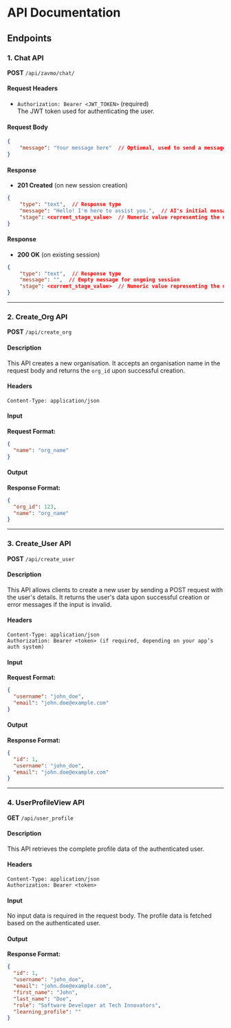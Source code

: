 # API Documentation

## Endpoints

### 1. Chat API

**POST** `/api/zavmo/chat/`

#### Request Headers

- `Authorization: Bearer <JWT_TOKEN>` (required)  
  The JWT token used for authenticating the user.

#### Request Body

```json
{
    "message": "Your message here"  // Optional, used to send a message to the chat
}
```

#### Response

- **201 Created** (on new session creation)

```json
{
    "type": "text",  // Response type
    "message": "Hello! I'm here to assist you.",  // AI's initial message
    "stage": <current_stage_value>  // Numeric value representing the user's current stage
}
```

#### Response

- **200 OK** (on existing session)

```json
{
    "type": "text",  // Response type
    "message": "",  // Empty message for ongoing session
    "stage": <current_stage_value>  // Numeric value representing the user's current stage
}
```

---

### 2. Create_Org API

**POST** `/api/create_org`

#### Description
This API creates a new organisation. It accepts an organisation name in the request body and returns the `org_id` upon successful creation.

#### Headers
```
Content-Type: application/json
```

#### Input
**Request Format:**
```json
{
  "name": "org_name"
}
```

#### Output
**Response Format:**
```json
{ 
  "org_id": 123, 
  "name": "org_name" 
}
```

---

### 3. Create_User API

**POST** `/api/create_user`

#### Description
This API allows clients to create a new user by sending a POST request with the user's details. It returns the user's data upon successful creation or error messages if the input is invalid.

#### Headers
```
Content-Type: application/json
Authorization: Bearer <token> (if required, depending on your app’s auth system)
```

#### Input
**Request Format:**
```json
{
  "username": "john_doe",
  "email": "john.doe@example.com"
}
```

#### Output
**Response Format:**
```json
{
  "id": 1,
  "username": "john_doe",
  "email": "john.doe@example.com"
}
```

---

### 4. UserProfileView API

**GET** `/api/user_profile`

#### Description
This API retrieves the complete profile data of the authenticated user.

#### Headers
```
Content-Type: application/json
Authorization: Bearer <token>
```

#### Input
No input data is required in the request body. The profile data is fetched based on the authenticated user.

#### Output
**Response Format:**
```json
{
  "id": 1,
  "username": "john_doe",
  "email": "john.doe@example.com",
  "first_name": "John",
  "last_name": "Doe",
  "role": "Software Developer at Tech Innovators",
  "learning_profile": ""
}
```
